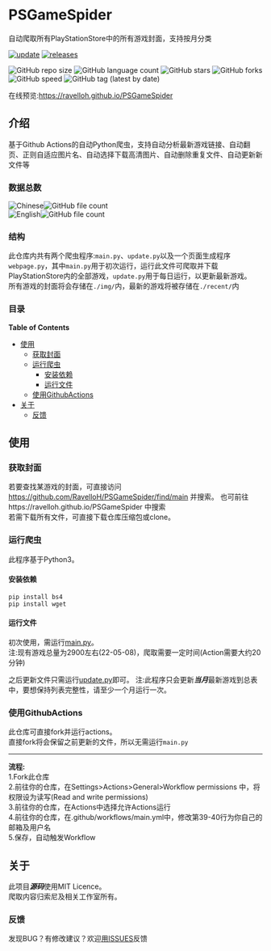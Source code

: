 # PSGameSpider
自动爬取所有PlayStationStore中的所有游戏封面，支持按月分类

[![update](https://github.com/RavelloH/PSGameSpider/actions/workflows/main.yml/badge.svg?event=schedule)](https://github.com/RavelloH/PSGameSpider/actions/workflows/main.yml)
[![releases](https://github.com/RavelloH/PSGameSpider/actions/workflows/releases.yml/badge.svg)](https://github.com/RavelloH/PSGameSpider/actions/workflows/releases.yml)  

![GitHub repo size](https://img.shields.io/github/repo-size/RavelloH/PSGameSpider?style=for-the-badge)
![GitHub language count](https://img.shields.io/github/languages/count/RavelloH/PSGameSpider?style=for-the-badge)
![GitHub stars](https://img.shields.io/github/stars/RavelloH/PSGameSpider?style=for-the-badge)
![GitHub forks](https://img.shields.io/github/forks/RavelloH/PSGameSpider?style=for-the-badge)
![GitHub speed](https://img.shields.io/github/commit-activity/m/RavelloH/PSGameSpider?style=for-the-badge)
![GitHub tag (latest by date)](https://img.shields.io/github/v/tag/RavelloH/PSgameSpider?style=for-the-badge)

在线预览:https://ravelloh.github.io/PSGameSpider

## 介绍
基于Github Actions的自动Python爬虫，支持自动分析最新游戏链接、自动翻页、正则自适应图片名、自动选择下载高清图片、自动删除重复文件、自动更新新文件等

### 数据总数
![Chinese](https://img.shields.io/badge/-中文-blue?style=for-the-badge)![GitHub file count](https://img.shields.io/github/directory-file-count/RavelloH/PSGameSpider/img?style=for-the-badge)  
![English](https://img.shields.io/badge/-ENGLISH-blue?style=for-the-badge)![GitHub file count](https://img.shields.io/github/directory-file-count/RavelloH/PSGameSpider/img-en?style=for-the-badge)


### 结构
此仓库内共有两个爬虫程序:`main.py`、`update.py`以及一个页面生成程序`webpage.py`，其中`main.py`用于初次运行，运行此文件可爬取并下载PlayStationStore内的全部游戏，`update.py`用于每日运行，以更新最新游戏。  
所有游戏的封面将会存储在`./img/`内，最新的游戏将被存储在`./recent/`内

### 目录
<!-- START doctoc generated TOC please keep comment here to allow auto update -->
<!-- DON'T EDIT THIS SECTION, INSTEAD RE-RUN doctoc TO UPDATE -->
**Table of Contents**

- [使用](#%E4%BD%BF%E7%94%A8)
  - [获取封面](#%E8%8E%B7%E5%8F%96%E5%B0%81%E9%9D%A2)
  - [运行爬虫](#%E8%BF%90%E8%A1%8C%E7%88%AC%E8%99%AB)
    - [安装依赖](#%E5%AE%89%E8%A3%85%E4%BE%9D%E8%B5%96)
    - [运行文件](#%E8%BF%90%E8%A1%8C%E6%96%87%E4%BB%B6)
  - [使用GithubActions](#%E4%BD%BF%E7%94%A8githubactions)
- [关于](#%E5%85%B3%E4%BA%8E)
  - [反馈](#%E5%8F%8D%E9%A6%88)

<!-- END doctoc generated TOC please keep comment here to allow auto update -->

## 使用
### 获取封面
若要查找某游戏的封面，可直接访问 https://github.com/RavelloH/PSGameSpider/find/main 并搜索。 
也可前往https://ravelloh.github.io/PSGameSpider 中搜索  
若需下载所有文件，可直接下载仓库压缩包或clone。  

### 运行爬虫
此程序基于Python3。
#### 安装依赖
```
pip install bs4
pip install wget
```
#### 运行文件

初次使用，需运行[main.py](https://github.com/RavelloH/PSGameSpider/blob/main/main.py)。  
注:现有游戏总量为2900左右(22-05-08)，爬取需要一定时间(Action需要大约20分钟)  

之后更新文件只需运行[update.py](https://github.com/RavelloH/PSGameSpider/blob/main/update.py)即可。
注:此程序只会更新***当月***最新游戏到总表中，要想保持列表完整性，请至少一个月运行一次。

### 使用GithubActions  

此仓库可直接fork并运行actions。  
直接fork将会保留之前更新的文件，所以无需运行`main.py`  

----
**流程:**  
1.Fork此仓库  
2.前往你的仓库，在Settings>Actions>General>Workflow permissions
中，将权限设为读写(Read and write permissions)  
3.前往你的仓库，在Actions中选择允许Actions运行  
4.前往你的仓库，在.github/workflows/main.yml中，修改第39-40行为你自己的邮箱及用户名  
5.保存，自动触发Workflow

## 关于
此项目***源码***使用MIT Licence。  
爬取内容归索尼及相关工作室所有。  

### 反馈
发现BUG？有修改建议？欢迎[用ISSUES](https://github.com/RavelloH/PSGameSpider/issues/new)反馈
